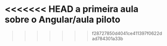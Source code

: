 <<<<<<< HEAD
a primeira aula sobre o Angular/aula piloto
=======

>>>>>>> f28727850d4041ce411397f0622dad784301a33b
